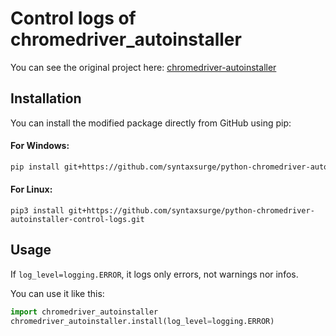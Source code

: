# Control logs of chromedriver_autoinstaller

You can see the original project here:
[chromedriver-autoinstaller](https://pypi.org/project/chromedriver-autoinstaller/)

## Installation

You can install the modified package directly from GitHub using pip:

#### For Windows:
```bash
pip install git+https://github.com/syntaxsurge/python-chromedriver-autoinstaller-control-logs.git
```

#### For Linux:
```
pip3 install git+https://github.com/syntaxsurge/python-chromedriver-autoinstaller-control-logs.git
```

## Usage

If `log_level=logging.ERROR`, it logs only errors, not warnings nor infos.

You can use it like this:

```python
import chromedriver_autoinstaller
chromedriver_autoinstaller.install(log_level=logging.ERROR)
```
